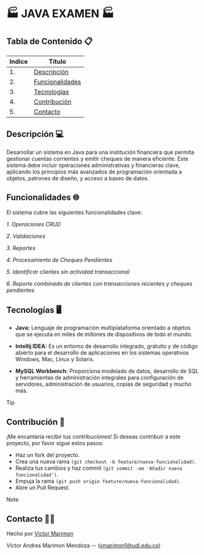 # 🏭 JAVA EXAMEN 🏭

## Tabla de Contenido 📋
| Indice | Título  |
|--|--|
| 1. | [Descripción](#descripción-) |
| 2. | [Funcionalidades](#funcionalidades-) |
| 3. | [Tecnologías](#tecnologías-%EF%B8%8F) |
| 4. | [Contribución](#contribución-) |
| 5. | [Contacto](#contacto-) |

## Descripción 💻

Desarrollar un sistema en Java para una institución financiera que permita gestionar cuentas corrientes y emitir cheques de manera eficiente. Este sistema debe incluir operaciones administrativas y financieras clave, aplicando los principios más avanzados de programación orientada a objetos, patrones de diseño, y acceso a bases de datos. 


## Funcionalidades 🌐

El sistema cubre las siguientes funcionalidades clave:

*1. Operaciones CRUD*

*2. Validaciones*

*3. Reportes*

*4. Procesamiento de Cheques Pendientes*

*5. Identificar clientes sin actividad transaccional*

*6. Reporte combinado de clientes con transacciones recientes y cheques pendientes*


## Tecnologías 🖥️

- **Java:** Lenguaje de programación multiplataforma orientado a objetos que se ejecuta en miles de millones de dispositivos de todo el mundo.
  
- **Intellij IDEA:** Es un entorno de desarrollo integrado, gratuito y de código abierto para el desarrollo de aplicaciones en los sistemas operativos Windows, Mac, Linux y Solaris.
  
- **MySQL Workbench:** Proporciona modelado de datos, desarrollo de SQL y herramientas de administración integrales para configuración de servidores, administración de usuarios, copias de seguridad y mucho más.

> [!TIP]
> ## Contribución 👥

¡Me encantaría recibir tus contribuciones! Si deseas contribuir a este proyecto, por favor sigue estos pasos:

- Haz un fork del proyecto.
- Crea una nueva rama `(git checkout -b feature/nueva-funcionalidad)`.
- Realiza tus cambios y haz commit `(git commit -am 'Añadir nueva funcionalidad')`.
- Empuja la rama `(git push origin feature/nueva-funcionalidad)`.
- Abre un Pull Request.

> [!NOTE]
> ## Contacto 🧑‍💻

Hecho por [Victor Marimon](https://github.com/VictorMarimon) 

Victor Andres Marimon Mendoza -- (vmarimon1@udi.edu.co)
